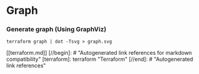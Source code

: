 # Graph

### Generate graph (Using GraphViz)
```
terraform graph | dot -Tsvg > graph.svg
```

[[terraform.md]]
[//begin]: # "Autogenerated link references for markdown compatibility"
[terraform]: terraform "Terraform"
[//end]: # "Autogenerated link references"
